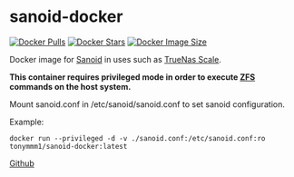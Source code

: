 # sanoid-docker

[![Docker Pulls](https://badgen.net/docker/pulls/tonymmm1/sanoid-docker?icon=docker&label=pulls)](https://hub.docker.com/r/tonymmm1/sanoid-docker/)
[![Docker Stars](https://badgen.net/docker/stars/tonymmm1/sanoid-docker?icon=docker&label=stars)](https://hub.docker.com/r/tonymmm1/sanoid-docker/) 
[![Docker Image Size](https://badgen.net/docker/size/tonymmm1/sanoid-docker?icon=docker&label=image%20size)](https://hub.docker.com/r/tonymmm1/sanoid-docker/)

Docker image for [Sanoid](https://github.com/jimsalterjrs/sanoid) in uses such as [TrueNas Scale](https://www.truenas.com/truenas-scale/).

**This container requires privileged mode in order to execute [ZFS](https://openzfs.org/wiki/Main_Page) commands on the host system.**

Mount sanoid.conf in /etc/sanoid/sanoid.conf to set sanoid configuration.

Example:
```
docker run --privileged -d -v ./sanoid.conf:/etc/sanoid.conf:ro tonymmm1/sanoid-docker:latest
```

[Github](https://github.com/tonymmm1/sanoid-docker)
